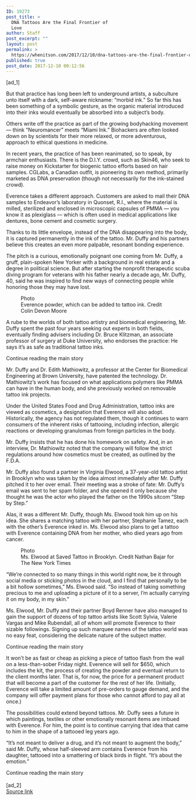 ```yaml
---
ID: 19273
post_title: >
  DNA Tattoos Are the Final Frontier of
  Love
author: Staff
post_excerpt: ""
layout: post
permalink: >
  https://whenitson.com/2017/12/10/dna-tattoos-are-the-final-frontier-of-love/
published: true
post_date: 2017-12-10 00:12:56
---
```

 [ad_1]
<br><div>
        <p class="story-body-text story-content" data-para-count="296" data-total-count="1902" id="story-continues-4">But that practice has long been left to underground artists, a subculture unto itself with a dark, self-aware nickname: “morbid ink.” So far this has been something of a symbolic gesture, as the organic material introduced into their inks would eventually be absorbed into a subject’s body.</p><p class="story-body-text story-content" data-para-count="262" data-total-count="2164">Others write off the practice as part of the growing bodyhacking movement — think “Neuromancer” meets “Miami Ink.” Biohackers are often looked down on by scientists for their more relaxed, or more adventurous, approach to ethical questions in medicine.</p><p class="story-body-text story-content" data-para-count="372" data-total-count="2536">In recent years, the practice of has been reanimated, so to speak, by armchair enthusiasts. There is the D.I.Y. crowd, such as Skin46, who seek to raise money on Kickstarter for biogenic tattoo efforts based on hair samples. CGLabs, a Canadian outfit, is pioneering its own method, primarily marketed as DNA preservation (though not necessarily for the ink-stained crowd).</p><p class="story-body-text story-content" data-para-count="340" data-total-count="2876">Everence takes a different approach. Customers are asked to mail their DNA samples to Endeavor’s laboratory in Quonset, R.I., where the material is milled, sterilized and enclosed in microscopic capsules of PMMA — you know it as plexiglass — which is often used in medical applications like dentures, bone cement and cosmetic surgery.</p><p class="story-body-text story-content" data-para-count="230" data-total-count="3106">Thanks to its little envelope, instead of the DNA disappearing into the body, it is captured permanently in the ink of the tattoo. Mr. Duffy and his partners believe this creates an even more palpable, resonant bonding experience.</p><p class="story-body-text story-content" data-para-count="403" data-total-count="3509">The pitch is a curious, emotionally poignant one coming from Mr. Duffy, a gruff, plain-spoken New Yorker with a background in real estate and a degree in political science. But after starting the nonprofit therapeutic scuba diving program for veterans with his father nearly a decade ago, Mr. Duffy, 40, said he was inspired to find new ways of connecting people while honoring those they may have lost.</p><figure id="media-100000005592904" class="media photo embedded layout-large-vertical media-100000005592904" data-media-action="modal" itemprop="associatedMedia" itemscope="" itemid="https://static01.nyt.com/images/2017/12/10/fashion/10TATTOO2/10TATTOO2-blog427.jpg" itemtype="http://schema.org/ImageObject" aria-label="media" role="group"><span class="visually-hidden">Photo</span>
    <div class="image">
            <img src="https://static01.nyt.com/images/2017/12/10/fashion/10TATTOO2/10TATTOO2-blog427.jpg" alt="" class="media-viewer-candidate" data-mediaviewer-src="https://static01.nyt.com/images/2017/12/10/fashion/10TATTOO2/10TATTOO2-superJumbo.jpg" data-mediaviewer-caption="Everence powder, which can be added to tattoo ink." data-mediaviewer-credit="Colin Devon Moore" itemprop="url" itemid="https://static01.nyt.com/images/2017/12/10/fashion/10TATTOO2/10TATTOO2-blog427.jpg"/><meta itemprop="height" content="525"/><meta itemprop="width" content="427"/></div>
        <figcaption class="caption" itemprop="caption description"><span class="caption-text">Everence powder, which can be added to tattoo ink.</span>
                        <span class="credit" itemprop="copyrightHolder">
            <span class="visually-hidden">Credit</span>
            Colin Devon Moore        </span>
            </figcaption></figure><p class="story-body-text story-content" data-para-count="334" data-total-count="3843">A rube to the worlds of both tattoo artistry and biomedical engineering, Mr. Duffy spent the past four years seeking out experts in both fields, eventually finding advisers including Dr. Bruce Klitzman, an associate professor of surgery at Duke University, who endorses the practice: He says it’s as safe as traditional tattoo inks.</p><div id="story-ad-2" class="story-ad ad ad-placeholder nocontent robots-nocontent ">
    
Continue reading the main story
</div>
<p class="story-body-text story-content" data-para-count="303" data-total-count="4146" id="story-continues-5">Mr. Duffy and Dr. Edith Mathiowitz, a professor at the Center for Biomedical Engineering at Brown University, have patented the technology. Dr. Mathiowitz’s work has focused on what applications polymers like PMMA can have in the human body, and she previously worked on removable tattoo ink projects.</p><p class="story-body-text story-content" data-para-count="359" data-total-count="4505">Under the United States Food and Drug Administration, tattoo inks are viewed as cosmetics, a designation that Everence will also adopt. Historically, the agency has not regulated them, though it continues to warn consumers of the inherent risks of tattooing, including infection, allergic reactions or developing granulomas from foreign particles in the body.</p>

<p class="story-body-text story-content" data-para-count="217" data-total-count="4722">Mr. Duffy insists that he has done his homework on safety. And, in an interview, Dr. Mathiowitz noted that the company will follow the strict regulations around how cosmetics must be created, as outlined by the F.D.A.</p><p class="story-body-text story-content" data-para-count="388" data-total-count="5110">Mr. Duffy also found a partner in Virginia Elwood, a 37-year-old tattoo artist in Brooklyn who was taken by the idea almost immediately after Mr. Duffy pitched it to her over email. Their meeting was a stroke of fate: Mr. Duffy’s email was sent to her spam folder, and she opened it only because she thought he was the actor who played the father on the 1990s sitcom “Step by Step.”</p><p class="story-body-text story-content" data-para-count="301" data-total-count="5411">Alas, it was a different Mr. Duffy, though Ms. Elwood took him up on his idea. She shares a matching tattoo with her partner, Stephanie Tamez, each with the other’s Everence inked in. Ms. Elwood also plans to get a tattoo with Everence containing DNA from her mother, who died years ago from cancer.</p><figure id="media-100000005592928" class="media photo embedded layout-large-vertical media-100000005592928" data-media-action="modal" itemprop="associatedMedia" itemscope="" itemid="https://static01.nyt.com/images/2017/12/10/fashion/10TATTOO4/10TATTOO4-blog427.jpg" itemtype="http://schema.org/ImageObject" aria-label="media" role="group"><span class="visually-hidden">Photo</span>
    <div class="image">
            <img src="https://static01.nyt.com/images/2017/12/10/fashion/10TATTOO4/10TATTOO4-blog427.jpg" alt="" class="media-viewer-candidate" data-mediaviewer-src="https://static01.nyt.com/images/2017/12/10/fashion/10TATTOO4/10TATTOO4-superJumbo.jpg" data-mediaviewer-caption="Ms. Elwood at Saved Tattoo in Brooklyn." data-mediaviewer-credit="Nathan Bajar for The New York Times" itemprop="url" itemid="https://static01.nyt.com/images/2017/12/10/fashion/10TATTOO4/10TATTOO4-blog427.jpg"/><meta itemprop="height" content="552"/><meta itemprop="width" content="427"/></div>
        <figcaption class="caption" itemprop="caption description"><span class="caption-text">Ms. Elwood at Saved Tattoo in Brooklyn.</span>
                        <span class="credit" itemprop="copyrightHolder">
            <span class="visually-hidden">Credit</span>
            Nathan Bajar for The New York Times        </span>
            </figcaption></figure><p class="story-body-text story-content" data-para-count="346" data-total-count="5757">“We’re connected to so many things in this world right now, be it through social media or sticking photos in the cloud, and I find that personally to be a bit hollow sometimes,” Ms. Elwood said. “So instead of taking something precious to me and uploading a picture of it to a server, I’m actually carrying it on my body, in my skin.”</p><p class="story-body-text story-content" data-para-count="361" data-total-count="6118">Ms. Elwood, Mr. Duffy and their partner Boyd Renner have also managed to gain the support of dozens of top tattoo artists like Scott Sylvia, Valerie Vargas and Mike Rubendall, all of whom will promote Everence to their sizable followings. Signing up such marquee names of the tattoo world was no easy feat, considering the delicate nature of the subject matter.</p><div id="story-ad-3" class="story-ad ad ad-placeholder nocontent robots-nocontent ">
    
Continue reading the main story
</div>
<p class="story-body-text story-content" data-para-count="537" data-total-count="6655" id="story-continues-6">It won’t be as fast or cheap as picking a piece of tattoo flash from the wall on a less-than-sober Friday night. Everence will sell for $650, which includes the kit, the process of creating the powder and eventual return to the client months later. That is, for now, the price for a permanent product that will become a part of the customer for the rest of her life. (Initially, Everence will take a limited amount of pre-orders to gauge demand, and the company will offer payment plans for those who cannot afford to pay all at once.)</p><p class="story-body-text story-content" data-para-count="273" data-total-count="6928">The possibilities could extend beyond tattoos. Mr. Duffy sees a future in which paintings, textiles or other emotionally resonant items are imbued with Everence. For him, the point is to continue carrying that idea that came to him in the shape of a tattooed leg years ago.</p><p class="story-body-text story-content" data-para-count="244" data-total-count="7172">“It’s not meant to deliver a drug, and it’s not meant to augment the body,” said Mr. Duffy, whose half-sleeved arm contains Everence from his daughter, tattooed into a smattering of black birds in flight. “It’s about the emotion.”</p>Continue reading the main story
    </div>
<br>[ad_2]
<br><a href="https://www.nytimes.com/2017/12/09/style/dna-tattoos.html?partner=rss&#038;emc=rss">Source link </a>